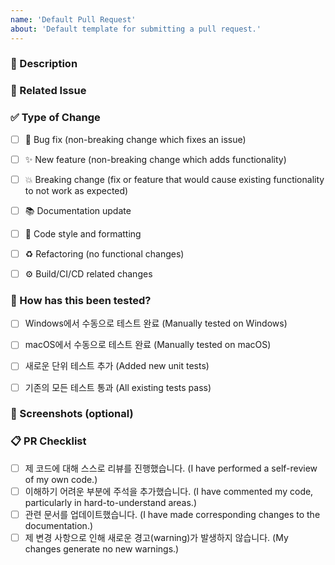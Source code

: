 ```yaml
---
name: 'Default Pull Request'
about: 'Default template for submitting a pull request.'
---
```


### 📝 Description

<!-- 변경 사항에 대해 명확하고 간결하게 설명해주세요. -->
<!-- Please provide a clear and concise description of the changes. -->


### 🔗 Related Issue

<!-- 이 PR이 해결하는 이슈에 대한 링크를 남겨주세요. 예: Fixes #123 -->
<!-- Link to the issue that this PR addresses. e.g., Fixes #123 -->


### ✅ Type of Change

<!-- 해당하는 모든 항목에 [x]로 표시해주세요. -->
<!-- Please put an `x` in all the boxes that apply. -->

- [ ] 🐛 Bug fix (non-breaking change which fixes an issue)
- [ ] ✨ New feature (non-breaking change which adds functionality)
- [ ] 💥 Breaking change (fix or feature that would cause existing functionality to not work as expected)
- [ ] 📚 Documentation update
- [ ] 💅 Code style and formatting
- [ ] ♻️ Refactoring (no functional changes)
- [ ] ⚙️ Build/CI/CD related changes


### 🧪 How has this been tested?

<!-- 변경 사항을 검증하기 위해 실행한 테스트에 대해 설명해주세요. -->
<!-- Please describe the tests that you ran to verify your changes. -->

- [ ] Windows에서 수동으로 테스트 완료 (Manually tested on Windows)
- [ ] macOS에서 수동으로 테스트 완료 (Manually tested on macOS)
- [ ] 새로운 단위 테스트 추가 (Added new unit tests)
- [ ] 기존의 모든 테스트 통과 (All existing tests pass)


### 📸 Screenshots (optional)

<!-- UI에 변경 사항이 있는 경우, 전/후를 보여주는 스크린샷을 첨부해주세요. -->
<!-- If your changes affect the UI, please add screenshots demonstrating the before and after. -->


### 📋 PR Checklist

<!-- PR을 제출하기 전에 모든 항목을 확인해주세요. -->
<!-- Before submitting the PR, please make sure you have checked all the following. -->

- [ ] 제 코드에 대해 스스로 리뷰를 진행했습니다. (I have performed a self-review of my own code.)
- [ ] 이해하기 어려운 부분에 주석을 추가했습니다. (I have commented my code, particularly in hard-to-understand areas.)
- [ ] 관련 문서를 업데이트했습니다. (I have made corresponding changes to the documentation.)
- [ ] 제 변경 사항으로 인해 새로운 경고(warning)가 발생하지 않습니다. (My changes generate no new warnings.)